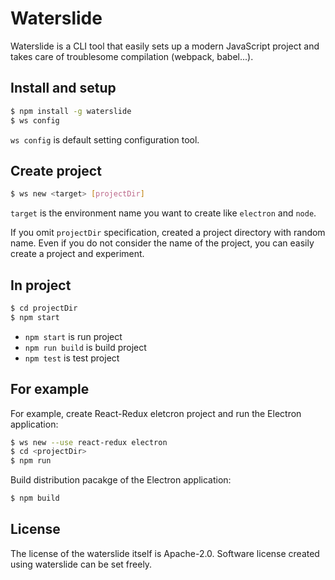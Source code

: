 # Waterslide

Waterslide is a CLI tool that easily sets up a modern JavaScript project and takes care of troublesome compilation (webpack, babel...).

## Install and setup

```sh
$ npm install -g waterslide
$ ws config
```

`ws config` is default setting configuration tool.

## Create project

```sh
$ ws new <target> [projectDir]
```

`target` is the environment name you want to create like `electron` and `node`.

If you omit `projectDir` specification, created a project directory with random name. Even if you do not consider the name of the project, you can easily create a project and experiment.

## In project

```sh
$ cd projectDir
$ npm start
```

* `npm start` is run project
* `npm run build` is build project
* `npm test` is test project

## For example

For example, create React-Redux eletcron project and run the Electron application:

```sh
$ ws new --use react-redux electron
$ cd <projectDir>
$ npm run
```

Build distribution pacakge of the Electron application:

```sh
$ npm build
```

## License

The license of the waterslide itself is Apache-2.0. Software license created using waterslide can be set freely.
